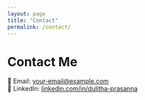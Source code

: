 ```yaml
---
layout: page
title: "Contact"
permalink: /contact/
---
```

# Contact Me  
📧 Email: [your-email@example.com](mailto:your-email@example.com)  
🔗 LinkedIn: [linkedin.com/in/dulitha-prasanna](https://linkedin.com/in/dulitha-prasanna)  
